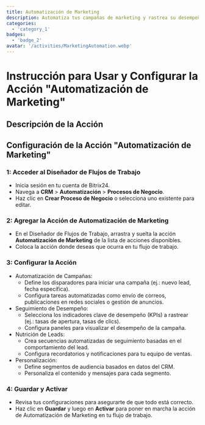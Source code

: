 ```yaml
---
title: Automatización de Marketing
description: Automatiza tus campañas de marketing y rastrea su desempeño.
categories: 
  - 'category_1'
badges: 
  - 'badge_2'
avatar: '/activities/MarketingAutomation.webp'
---
```

# Instrucción para Usar y Configurar la Acción "Automatización de Marketing"

## Descripción de la Acción

## **Configuración de la Acción "Automatización de Marketing"**

### 1: Acceder al Diseñador de Flujos de Trabajo
- Inicia sesión en tu cuenta de Bitrix24.
- Navega a **CRM** > **Automatización** > **Procesos de Negocio**.
- Haz clic en **Crear Proceso de Negocio** o selecciona uno existente para editar.

### 2: Agregar la Acción de Automatización de Marketing
- En el Diseñador de Flujos de Trabajo, arrastra y suelta la acción **Automatización de Marketing** de la lista de acciones disponibles.
- Coloca la acción donde deseas que ocurra en tu flujo de trabajo.

### 3: Configurar la Acción
- Automatización de Campañas:
  - Define los disparadores para iniciar una campaña (ej.: nuevo lead, fecha específica).
  - Configura tareas automatizadas como envío de correos, publicaciones en redes sociales o gestión de anuncios.
- Seguimiento de Desempeño:
  - Selecciona los indicadores clave de desempeño (KPIs) a rastrear (ej.: tasas de apertura, tasas de clics).
  - Configura paneles para visualizar el desempeño de la campaña.
- Nutrición de Leads:
  - Crea secuencias automatizadas de seguimiento basadas en el comportamiento del lead.
  - Configura recordatorios y notificaciones para tu equipo de ventas.
- Personalización:
  - Define segmentos de audiencia basados en datos del CRM.
  - Personaliza el contenido y mensajes para cada segmento.

### 4: Guardar y Activar
- Revisa tus configuraciones para asegurarte de que todo está correcto.
- Haz clic en **Guardar** y luego en **Activar** para poner en marcha la acción de Automatización de Marketing en tu flujo de trabajo.